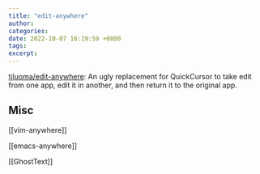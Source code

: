 ```yaml
---
title: "edit-anywhere"
author: 
categories: 
date: 2022-10-07 16:19:59 +0800
tags: 
excerpt: 
---
```


[tjluoma/edit-anywhere](https://github.com/tjluoma/edit-anywhere): An ugly replacement for QuickCursor to take edit from one app, edit it in another, and then return it to the original app.





## Misc

[[vim-anywhere]]

[[emacs-anywhere]]

[[GhostText]]




